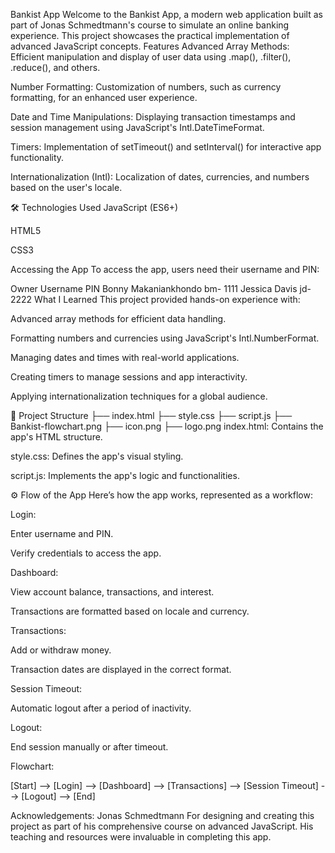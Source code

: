 Bankist App
Welcome to the Bankist App, a modern web application built as part of Jonas Schmedtmann's course to simulate an online banking experience. This project showcases the practical implementation of advanced JavaScript concepts.
 Features
Advanced Array Methods: Efficient manipulation and display of user data using .map(), .filter(), .reduce(), and others.

Number Formatting: Customization of numbers, such as currency formatting, for an enhanced user experience.

Date and Time Manipulations: Displaying transaction timestamps and session management using JavaScript's Intl.DateTimeFormat.

Timers: Implementation of setTimeout() and setInterval() for interactive app functionality.

Internationalization (Intl): Localization of dates, currencies, and numbers based on the user's locale.

🛠 Technologies Used
JavaScript (ES6+)

HTML5

CSS3

Accessing the App
To access the app, users need their username and PIN:

Owner	Username	PIN
Bonny Makaniankhondo	bm-	1111
Jessica Davis	jd-	2222
What I Learned
This project provided hands-on experience with:

Advanced array methods for efficient data handling.

Formatting numbers and currencies using JavaScript's Intl.NumberFormat.

Managing dates and times with real-world applications.

Creating timers to manage sessions and app interactivity.

Applying internationalization techniques for a global audience.

📂 Project Structure
├── index.html
├── style.css
├── script.js
├── Bankist-flowchart.png
├── icon.png
├── logo.png
index.html: Contains the app's HTML structure.

style.css: Defines the app's visual styling.

script.js: Implements the app's logic and functionalities.

⚙️ Flow of the App
Here’s how the app works, represented as a workflow:

Login:

Enter username and PIN.

Verify credentials to access the app.

Dashboard:

View account balance, transactions, and interest.

Transactions are formatted based on locale and currency.

Transactions:

Add or withdraw money.

Transaction dates are displayed in the correct format.

Session Timeout:

Automatic logout after a period of inactivity.

Logout:

End session manually or after timeout.

Flowchart:

[Start] --> [Login] --> [Dashboard] --> [Transactions]
           --> [Session Timeout] --> [Logout] --> [End]


Acknowledgements:
Jonas Schmedtmann For designing and creating this project as part of his comprehensive course on advanced JavaScript. His teaching and resources were invaluable in completing this app.

           
